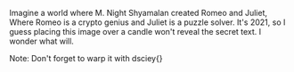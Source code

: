 Imagine a world where M. Night Shyamalan created Romeo and Juliet, Where Romeo is a crypto genius and Juliet is a puzzle solver. It's 2021, so I guess placing this image over a candle won't reveal the secret text. I wonder what will.

Note: Don't forget to warp it with dsciey{}

